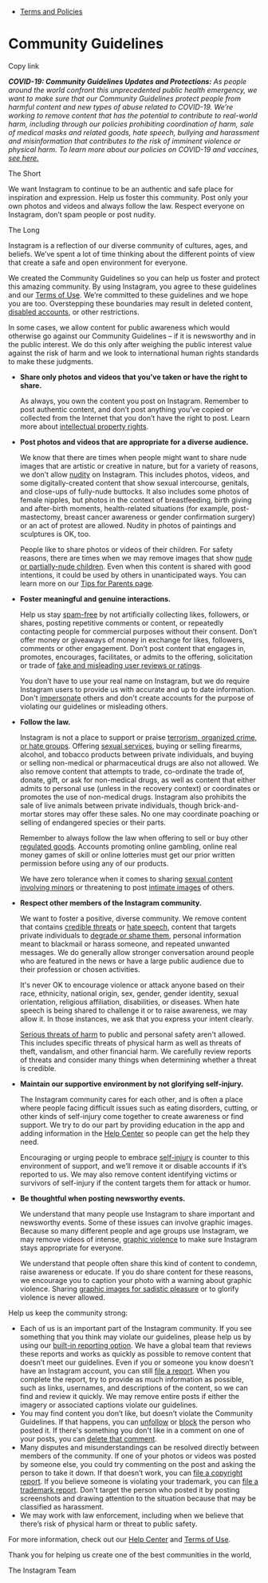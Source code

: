 *   [Terms and Policies](https://help.instagram.com/1417489251945243/?helpref=breadcrumb)

Community Guidelines
====================

Copy link

_**COVID-19: Community Guidelines Updates and Protections:** As people around the world confront this unprecedented public health emergency, we want to make sure that our Community Guidelines protect people from harmful content and new types of abuse related to COVID-19. We’re working to remove content that has the potential to contribute to real-world harm, including through our policies prohibiting coordination of harm, sale of medical masks and related goods, hate speech, bullying and harassment and misinformation that contributes to the risk of imminent violence or physical harm. To learn more about our policies on COVID-19 and vaccines, [see here.](https://help.instagram.com/697825587576762?helpref=faq_content)_

The Short

We want Instagram to continue to be an authentic and safe place for inspiration and expression. Help us foster this community. Post only your own photos and videos and always follow the law. Respect everyone on Instagram, don’t spam people or post nudity.

The Long

Instagram is a reflection of our diverse community of cultures, ages, and beliefs. We’ve spent a lot of time thinking about the different points of view that create a safe and open environment for everyone.

We created the Community Guidelines so you can help us foster and protect this amazing community. By using Instagram, you agree to these guidelines and our [Terms of Use](https://www.instagram.com/legal/terms). We’re committed to these guidelines and we hope you are too. Overstepping these boundaries may result in deleted content, [disabled accounts](https://help.instagram.com/366993040048856?helpref=faq_content), or other restrictions.

In some cases, we allow content for public awareness which would otherwise go against our Community Guidelines – if it is newsworthy and in the public interest. We do this only after weighing the public interest value against the risk of harm and we look to international human rights standards to make these judgments.

*   **Share only photos and videos that you’ve taken or have the right to share.**
    
    As always, you own the content you post on Instagram. Remember to post authentic content, and don’t post anything you’ve copied or collected from the Internet that you don’t have the right to post. Learn more about [intellectual property rights](https://help.instagram.com/126382350847838?helpref=faq_content).
    
*   **Post photos and videos that are appropriate for a diverse audience.**
    
    We know that there are times when people might want to share nude images that are artistic or creative in nature, but for a variety of reasons, we don’t allow [nudity](https://l.instagram.com/?u=https%3A%2F%2Fwww.facebook.com%2Fcommunitystandards%2Fadult_nudity_sexual_activity&e=AT3oKopsfVBVpWadUI9QNNgTUyFuAg7VICSAUDrgA6kob801RN64pg23zsQDYmANslz55qn6yzr3Twzx7tuy-BsiEdCg5xg_psQ11KuAvNiXg2xzuu0kn6Sb_AN3CoSvOB6fHOd2V3AJLuTcO9KDFA) on Instagram. This includes photos, videos, and some digitally-created content that show sexual intercourse, genitals, and close-ups of fully-nude buttocks. It also includes some photos of female nipples, but photos in the context of breastfeeding, birth giving and after-birth moments, health-related situations (for example, post-mastectomy, breast cancer awareness or gender confirmation surgery) or an act of protest are allowed. Nudity in photos of paintings and sculptures is OK, too.
    
    People like to share photos or videos of their children. For safety reasons, there are times when we may remove images that show [nude or partially-nude children](https://l.instagram.com/?u=https%3A%2F%2Fwww.facebook.com%2Fcommunitystandards%2Fchild_nudity_sexual_exploitation&e=AT3oKopsfVBVpWadUI9QNNgTUyFuAg7VICSAUDrgA6kob801RN64pg23zsQDYmANslz55qn6yzr3Twzx7tuy-BsiEdCg5xg_psQ11KuAvNiXg2xzuu0kn6Sb_AN3CoSvOB6fHOd2V3AJLuTcO9KDFA). Even when this content is shared with good intentions, it could be used by others in unanticipated ways. You can learn more on our [Tips for Parents page](https://help.instagram.com/154475974694511/?helpref=faq_content).
    
*   **Foster meaningful and genuine interactions.**
    
    Help us stay [spam-free](https://l.instagram.com/?u=https%3A%2F%2Fwww.facebook.com%2Fcommunitystandards%2Fspam&e=AT3oKopsfVBVpWadUI9QNNgTUyFuAg7VICSAUDrgA6kob801RN64pg23zsQDYmANslz55qn6yzr3Twzx7tuy-BsiEdCg5xg_psQ11KuAvNiXg2xzuu0kn6Sb_AN3CoSvOB6fHOd2V3AJLuTcO9KDFA) by not artificially collecting likes, followers, or shares, posting repetitive comments or content, or repeatedly contacting people for commercial purposes without their consent. Don’t offer money or giveaways of money in exchange for likes, followers, comments or other engagement. Don’t post content that engages in, promotes, encourages, facilitates, or admits to the offering, solicitation or trade of [fake and misleading user reviews or ratings](https://l.instagram.com/?u=https%3A%2F%2Fwww.facebook.com%2Fcommunitystandards%2Ffraud_deception&e=AT3oKopsfVBVpWadUI9QNNgTUyFuAg7VICSAUDrgA6kob801RN64pg23zsQDYmANslz55qn6yzr3Twzx7tuy-BsiEdCg5xg_psQ11KuAvNiXg2xzuu0kn6Sb_AN3CoSvOB6fHOd2V3AJLuTcO9KDFA).
    
    You don’t have to use your real name on Instagram, but we do require Instagram users to provide us with accurate and up to date information. Don't [impersonate](https://l.instagram.com/?u=https%3A%2F%2Fwww.facebook.com%2Fcommunitystandards%2Fmisrepresentation&e=AT3oKopsfVBVpWadUI9QNNgTUyFuAg7VICSAUDrgA6kob801RN64pg23zsQDYmANslz55qn6yzr3Twzx7tuy-BsiEdCg5xg_psQ11KuAvNiXg2xzuu0kn6Sb_AN3CoSvOB6fHOd2V3AJLuTcO9KDFA) others and don't create accounts for the purpose of violating our guidelines or misleading others.
    
*   **Follow the law.**
    
    Instagram is not a place to support or praise [terrorism, organized crime, or hate groups](https://l.instagram.com/?u=https%3A%2F%2Fwww.facebook.com%2Fcommunitystandards%2Fdangerous_individuals_organizations&e=AT3oKopsfVBVpWadUI9QNNgTUyFuAg7VICSAUDrgA6kob801RN64pg23zsQDYmANslz55qn6yzr3Twzx7tuy-BsiEdCg5xg_psQ11KuAvNiXg2xzuu0kn6Sb_AN3CoSvOB6fHOd2V3AJLuTcO9KDFA). Offering [sexual services](https://l.instagram.com/?u=https%3A%2F%2Fwww.facebook.com%2Fcommunitystandards%2Fsexual_solicitation&e=AT3oKopsfVBVpWadUI9QNNgTUyFuAg7VICSAUDrgA6kob801RN64pg23zsQDYmANslz55qn6yzr3Twzx7tuy-BsiEdCg5xg_psQ11KuAvNiXg2xzuu0kn6Sb_AN3CoSvOB6fHOd2V3AJLuTcO9KDFA), buying or selling firearms, alcohol, and tobacco products between private individuals, and buying or selling non-medical or pharmaceutical drugs are also not allowed. We also remove content that attempts to trade, co-ordinate the trade of, donate, gift, or ask for non-medical drugs, as well as content that either admits to personal use (unless in the recovery context) or coordinates or promotes the use of non-medical drugs. Instagram also prohibits the sale of live animals between private individuals, though brick-and-mortar stores may offer these sales. No one may coordinate poaching or selling of endangered species or their parts.
    
    Remember to always follow the law when offering to sell or buy other [regulated goods](https://l.instagram.com/?u=https%3A%2F%2Fwww.facebook.com%2Fcommunitystandards%2Fregulated_goods&e=AT3oKopsfVBVpWadUI9QNNgTUyFuAg7VICSAUDrgA6kob801RN64pg23zsQDYmANslz55qn6yzr3Twzx7tuy-BsiEdCg5xg_psQ11KuAvNiXg2xzuu0kn6Sb_AN3CoSvOB6fHOd2V3AJLuTcO9KDFA). Accounts promoting online gambling, online real money games of skill or online lotteries must get our prior written permission before using any of our products.
    
    We have zero tolerance when it comes to sharing [sexual content involving minors](https://l.instagram.com/?u=https%3A%2F%2Fwww.facebook.com%2Fcommunitystandards%2Fchild_nudity_sexual_exploitation&e=AT3oKopsfVBVpWadUI9QNNgTUyFuAg7VICSAUDrgA6kob801RN64pg23zsQDYmANslz55qn6yzr3Twzx7tuy-BsiEdCg5xg_psQ11KuAvNiXg2xzuu0kn6Sb_AN3CoSvOB6fHOd2V3AJLuTcO9KDFA) or threatening to post [intimate images](https://l.instagram.com/?u=https%3A%2F%2Fwww.facebook.com%2Fcommunitystandards%2Fsexual_exploitation_adults&e=AT3oKopsfVBVpWadUI9QNNgTUyFuAg7VICSAUDrgA6kob801RN64pg23zsQDYmANslz55qn6yzr3Twzx7tuy-BsiEdCg5xg_psQ11KuAvNiXg2xzuu0kn6Sb_AN3CoSvOB6fHOd2V3AJLuTcO9KDFA) of others.
    
*   **Respect other members of the Instagram community.**
    
    We want to foster a positive, diverse community. We remove content that contains [credible threats](https://l.instagram.com/?u=https%3A%2F%2Fwww.facebook.com%2Fcommunitystandards%2Fcredible_violence&e=AT3oKopsfVBVpWadUI9QNNgTUyFuAg7VICSAUDrgA6kob801RN64pg23zsQDYmANslz55qn6yzr3Twzx7tuy-BsiEdCg5xg_psQ11KuAvNiXg2xzuu0kn6Sb_AN3CoSvOB6fHOd2V3AJLuTcO9KDFA) or [hate speech](https://l.instagram.com/?u=https%3A%2F%2Fwww.facebook.com%2Fcommunitystandards%2Fhate_speech&e=AT3oKopsfVBVpWadUI9QNNgTUyFuAg7VICSAUDrgA6kob801RN64pg23zsQDYmANslz55qn6yzr3Twzx7tuy-BsiEdCg5xg_psQ11KuAvNiXg2xzuu0kn6Sb_AN3CoSvOB6fHOd2V3AJLuTcO9KDFA), content that targets private individuals to [degrade or shame them](https://l.instagram.com/?u=https%3A%2F%2Fwww.facebook.com%2Fcommunitystandards%2Fbullying&e=AT3oKopsfVBVpWadUI9QNNgTUyFuAg7VICSAUDrgA6kob801RN64pg23zsQDYmANslz55qn6yzr3Twzx7tuy-BsiEdCg5xg_psQ11KuAvNiXg2xzuu0kn6Sb_AN3CoSvOB6fHOd2V3AJLuTcO9KDFA), personal information meant to blackmail or harass someone, and repeated unwanted messages. We do generally allow stronger conversation around people who are featured in the news or have a large public audience due to their profession or chosen activities.
    
    It's never OK to encourage violence or attack anyone based on their race, ethnicity, national origin, sex, gender, gender identity, sexual orientation, religious affiliation, disabilities, or diseases. When hate speech is being shared to challenge it or to raise awareness, we may allow it. In those instances, we ask that you express your intent clearly.
    
    [Serious threats of harm](https://l.instagram.com/?u=https%3A%2F%2Fwww.facebook.com%2Fcommunitystandards%2Fcredible_violence&e=AT3oKopsfVBVpWadUI9QNNgTUyFuAg7VICSAUDrgA6kob801RN64pg23zsQDYmANslz55qn6yzr3Twzx7tuy-BsiEdCg5xg_psQ11KuAvNiXg2xzuu0kn6Sb_AN3CoSvOB6fHOd2V3AJLuTcO9KDFA) to public and personal safety aren't allowed. This includes specific threats of physical harm as well as threats of theft, vandalism, and other financial harm. We carefully review reports of threats and consider many things when determining whether a threat is credible.
    
*   **Maintain our supportive environment by not glorifying self-injury.**
    
    The Instagram community cares for each other, and is often a place where people facing difficult issues such as eating disorders, cutting, or other kinds of self-injury come together to create awareness or find support. We try to do our part by providing education in the app and adding information in the [Help Center](https://help.instagram.com/) so people can get the help they need.
    
    Encouraging or urging people to embrace [self-injury](https://l.instagram.com/?u=https%3A%2F%2Fwww.facebook.com%2Fcommunitystandards%2Fsuicide_self_injury_violence&e=AT3oKopsfVBVpWadUI9QNNgTUyFuAg7VICSAUDrgA6kob801RN64pg23zsQDYmANslz55qn6yzr3Twzx7tuy-BsiEdCg5xg_psQ11KuAvNiXg2xzuu0kn6Sb_AN3CoSvOB6fHOd2V3AJLuTcO9KDFA) is counter to this environment of support, and we’ll remove it or disable accounts if it’s reported to us. We may also remove content identifying victims or survivors of self-injury if the content targets them for attack or humor.
    
*   **Be thoughtful when posting newsworthy events.**
    
    We understand that many people use Instagram to share important and newsworthy events. Some of these issues can involve graphic images. Because so many different people and age groups use Instagram, we may remove videos of intense, [graphic violence](https://l.instagram.com/?u=https%3A%2F%2Fwww.facebook.com%2Fcommunitystandards%2Fgraphic_violence&e=AT3oKopsfVBVpWadUI9QNNgTUyFuAg7VICSAUDrgA6kob801RN64pg23zsQDYmANslz55qn6yzr3Twzx7tuy-BsiEdCg5xg_psQ11KuAvNiXg2xzuu0kn6Sb_AN3CoSvOB6fHOd2V3AJLuTcO9KDFA) to make sure Instagram stays appropriate for everyone.
    
    We understand that people often share this kind of content to condemn, raise awareness or educate. If you do share content for these reasons, we encourage you to caption your photo with a warning about graphic violence. Sharing [graphic images for sadistic pleasure](https://l.instagram.com/?u=https%3A%2F%2Fwww.facebook.com%2Fcommunitystandards%2Fcruel_insensitive&e=AT3oKopsfVBVpWadUI9QNNgTUyFuAg7VICSAUDrgA6kob801RN64pg23zsQDYmANslz55qn6yzr3Twzx7tuy-BsiEdCg5xg_psQ11KuAvNiXg2xzuu0kn6Sb_AN3CoSvOB6fHOd2V3AJLuTcO9KDFA) or to glorify violence is never allowed.
    

Help us keep the community strong:

*   Each of us is an important part of the Instagram community. If you see something that you think may violate our guidelines, please help us by using our [built-in reporting option](https://help.instagram.com/165828726894770?helpref=faq_content). We have a global team that reviews these reports and works as quickly as possible to remove content that doesn’t meet our guidelines. Even if you or someone you know doesn’t have an Instagram account, you can still [file a report](https://help.instagram.com/contact/383679321740945). When you complete the report, try to provide as much information as possible, such as links, usernames, and descriptions of the content, so we can find and review it quickly. We may remove entire posts if either the imagery or associated captions violate our guidelines.
*   You may find content you don’t like, but doesn’t violate the Community Guidelines. If that happens, you can [unfollow](https://help.instagram.com/286340048138725?helpref=faq_content) or [block](https://help.instagram.com/426700567389543/?helpref=faq_content) the person who posted it. If there's something you don't like in a comment on one of your posts, you can [delete that comment](https://help.instagram.com/289098941190483?helpref=faq_content).
*   Many disputes and misunderstandings can be resolved directly between members of the community. If one of your photos or videos was posted by someone else, you could try commenting on the post and asking the person to take it down. If that doesn’t work, you can [file a copyright report](https://help.instagram.com/126382350847838?helpref=faq_content). If you believe someone is violating your trademark, you can [file a trademark report](https://help.instagram.com/222826637847963?helpref=faq_content). Don't target the person who posted it by posting screenshots and drawing attention to the situation because that may be classified as harassment.
*   We may work with law enforcement, including when we believe that there’s risk of physical harm or threat to public safety.

For more information, check out our [Help Center](https://help.instagram.com/) and [Terms of Use](https://l.instagram.com/?u=http%3A%2F%2Finstagram.com%2Flegal%2Fterms%2F%23&e=AT3oKopsfVBVpWadUI9QNNgTUyFuAg7VICSAUDrgA6kob801RN64pg23zsQDYmANslz55qn6yzr3Twzx7tuy-BsiEdCg5xg_psQ11KuAvNiXg2xzuu0kn6Sb_AN3CoSvOB6fHOd2V3AJLuTcO9KDFA).

Thank you for helping us create one of the best communities in the world,

The Instagram Team